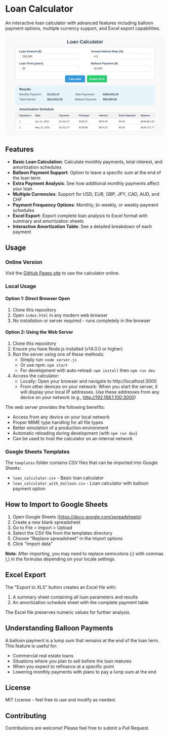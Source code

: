 # Loan Calculator

An interactive loan calculator with advanced features including balloon payment options, multiple currency support, and Excel export capabilities.

![Loan Calculator Preview](screenshots/loan-calculator-preview.svg)

## Features

- **Basic Loan Calculation**: Calculate monthly payments, total interest, and amortization schedules
- **Balloon Payment Support**: Option to leave a specific sum at the end of the loan term
- **Extra Payment Analysis**: See how additional monthly payments affect your loan
- **Multiple Currencies**: Support for USD, EUR, GBP, JPY, CAD, AUD, and CHF
- **Payment Frequency Options**: Monthly, bi-weekly, or weekly payment schedules
- **Excel Export**: Export complete loan analysis to Excel format with summary and amortization sheets
- **Interactive Amortization Table**: See a detailed breakdown of each payment

## Usage

### Online Version

Visit the [GitHub Pages site](https://dimitrigeelen.github.io/loan-calculator/) to use the calculator online.

### Local Usage

#### Option 1: Direct Browser Open
1. Clone this repository
2. Open `index.html` in any modern web browser
3. No installation or server required - runs completely in the browser

#### Option 2: Using the Web Server
1. Clone this repository
2. Ensure you have Node.js installed (v14.0.0 or higher)
3. Run the server using one of these methods:
   - Simply run: `node server.js`
   - Or use npm: `npm start`
   - For development with auto-reload: `npm install` then `npm run dev`
4. Access the calculator:
   - Locally: Open your browser and navigate to http://localhost:3000
   - From other devices on your network: When you start the server, it will display your local IP addresses. Use these addresses from any device on your network (e.g., http://192.168.1.100:3000)

The web server provides the following benefits:
- Access from any device on your local network
- Proper MIME type handling for all file types
- Better simulation of a production environment
- Automatic reloading during development (with `npm run dev`)
- Can be used to host the calculator on an internal network

### Google Sheets Templates

The `templates` folder contains CSV files that can be imported into Google Sheets:

- `loan_calculator.csv` - Basic loan calculator
- `loan_calculator_with_balloon.csv` - Loan calculator with balloon payment option

## How to Import to Google Sheets

1. Open Google Sheets (https://docs.google.com/spreadsheets)
2. Create a new blank spreadsheet
3. Go to File > Import > Upload
4. Select the CSV file from the templates directory
5. Choose "Replace spreadsheet" in the import options
6. Click "Import data"

**Note**: After importing, you may need to replace semicolons (;) with commas (,) in the formulas depending on your locale settings.

## Excel Export

The "Export to XLS" button creates an Excel file with:

1. A summary sheet containing all loan parameters and results
2. An amortization schedule sheet with the complete payment table

The Excel file preserves numeric values for further analysis.

## Understanding Balloon Payments

A balloon payment is a lump sum that remains at the end of the loan term. This feature is useful for:

- Commercial real estate loans
- Situations where you plan to sell before the loan matures
- When you expect to refinance at a specific point
- Lowering monthly payments with plans to pay a lump sum at the end

## License

MIT License - feel free to use and modify as needed.

## Contributing

Contributions are welcome! Please feel free to submit a Pull Request.
